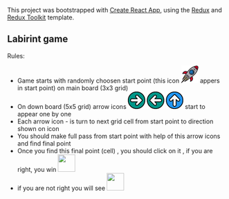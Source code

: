 This project was bootstrapped with [Create React App](https://github.com/facebook/create-react-app), using the [Redux](https://redux.js.org/) and [Redux Toolkit](https://redux-toolkit.js.org/) template.

## Labirint game

Rules:

* Game starts with randomly choosen start point (this icon  <img src="https://github.com/Nuruddin999/Labirint/blob/master/src/rocket.svg" width="40px" height="40px"> appers in start point)  on main board (3x3 grid)
* On down board (5x5 grid) arrow icons  <img src="https://github.com/Nuruddin999/Labirint/blob/master/src/right_ic.svg" width="40px" height="40px"> <img src="https://github.com/Nuruddin999/Labirint/blob/master/src/left_ic.svg" width="40px" height="40px"> <img src="https://github.com/Nuruddin999/Labirint/blob/master/src/up_ic.svg" width="40px" height="40px">   start to appear one by one
* Each arrow icon -  is turn to next grid cell from start point to direction shown on icon 
* You should make full pass from start point with help of this arrow icons and find final point 
* Once you find this final point (cell) , you should click on it , if you are right, you win  <img src="https://github.com/Nuruddin999/Labirint/blob/master/src/correct_ic.svg" width="40px" height="40px">  
* if you are not right you will see <img src="https://github.com/Nuruddin999/Labirint/blob/master/src/cross_ic.svg" width="40px" height="40px"> 
